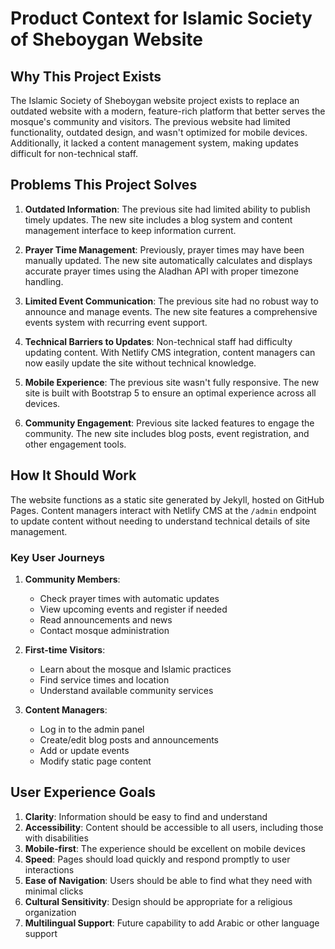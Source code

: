# Product Context for Islamic Society of Sheboygan Website

## Why This Project Exists

The Islamic Society of Sheboygan website project exists to replace an outdated website with a modern, feature-rich platform that better serves the mosque's community and visitors. The previous website had limited functionality, outdated design, and wasn't optimized for mobile devices. Additionally, it lacked a content management system, making updates difficult for non-technical staff.

## Problems This Project Solves

1. **Outdated Information**: The previous site had limited ability to publish timely updates. The new site includes a blog system and content management interface to keep information current.

2. **Prayer Time Management**: Previously, prayer times may have been manually updated. The new site automatically calculates and displays accurate prayer times using the Aladhan API with proper timezone handling.

3. **Limited Event Communication**: The previous site had no robust way to announce and manage events. The new site features a comprehensive events system with recurring event support.

4. **Technical Barriers to Updates**: Non-technical staff had difficulty updating content. With Netlify CMS integration, content managers can now easily update the site without technical knowledge.

5. **Mobile Experience**: The previous site wasn't fully responsive. The new site is built with Bootstrap 5 to ensure an optimal experience across all devices.

6. **Community Engagement**: Previous site lacked features to engage the community. The new site includes blog posts, event registration, and other engagement tools.

## How It Should Work

The website functions as a static site generated by Jekyll, hosted on GitHub Pages. Content managers interact with Netlify CMS at the `/admin` endpoint to update content without needing to understand technical details of site management.

### Key User Journeys

1. **Community Members**:
   - Check prayer times with automatic updates
   - View upcoming events and register if needed
   - Read announcements and news
   - Contact mosque administration

2. **First-time Visitors**:
   - Learn about the mosque and Islamic practices
   - Find service times and location
   - Understand available community services

3. **Content Managers**:
   - Log in to the admin panel
   - Create/edit blog posts and announcements
   - Add or update events
   - Modify static page content

## User Experience Goals

1. **Clarity**: Information should be easy to find and understand
2. **Accessibility**: Content should be accessible to all users, including those with disabilities
3. **Mobile-first**: The experience should be excellent on mobile devices
4. **Speed**: Pages should load quickly and respond promptly to user interactions
5. **Ease of Navigation**: Users should be able to find what they need with minimal clicks
6. **Cultural Sensitivity**: Design should be appropriate for a religious organization
7. **Multilingual Support**: Future capability to add Arabic or other language support
